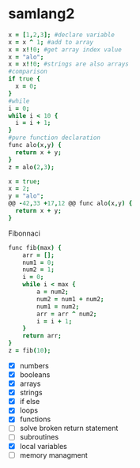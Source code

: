 # samlang2

```coffeescript
x = [1,2,3]; #declare variable
x = x ^ 1; #add to array
x = x!!0; #get array index value
x = "alo";
x = x!!0; #strings are also arrays
#comparison
if true {
  x = 0;
}
#while
i = 0;
while i < 10 {
  i = i + 1;
}
#pure function declaration
func alo(x,y) {
  return x + y;
}
z = alo(2,3);
```

```coffeescript
x = true;
x = 2;
y = "alo";
@@ -42,33 +17,12 @@ func alo(x,y) {
  return x + y;
}
```
Fibonnaci
```coffeescript
func fib(max) {
    arr = [];
    num1 = 0;
    num2 = 1;
    i = 0;
    while i < max {
        a = num2;
        num2 = num1 + num2;
        num1 = num2;
        arr = arr ^ num2;
        i = i + 1;
    }
    return arr;
}
z = fib(10);
```

- [x] numbers
- [x] booleans
- [x] arrays
- [x] strings
- [x] if else
- [x] loops
- [x] functions
- [ ] solve broken return statement
- [ ] subroutines
- [x] local variables
- [ ] memory managment

